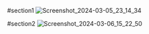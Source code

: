 #section1
![Screenshot_2024-03-05_23_14_34](https://github.com/Uchqun7040/takrorlash/assets/89504551/fb67ebef-a954-4afb-8cbc-fea780345090)

#section2
![Screenshot_2024-03-06_15_22_50](https://github.com/Uchqun7040/takrorlash/assets/89504551/2c341855-0300-4b92-961c-90a111422ab5)
